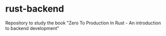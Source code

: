 # rust-backend
Repository to study the book "Zero To Production In Rust - An introduction to backend development"
